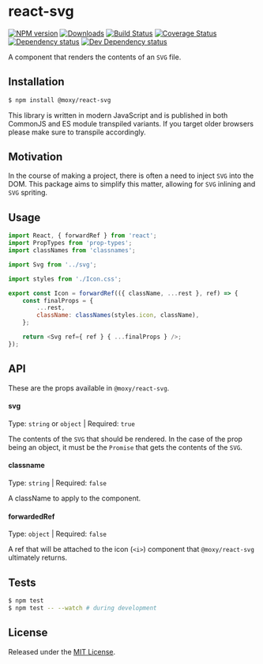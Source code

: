 # react-svg

[![NPM version][npm-image]][npm-url] [![Downloads][downloads-image]][npm-url] [![Build Status][build-status-image]][build-status-url] [![Coverage Status][codecov-image]][codecov-url] [![Dependency status][david-dm-image]][david-dm-url] [![Dev Dependency status][david-dm-dev-image]][david-dm-dev-url]

[npm-url]:https://npmjs.org/package/@moxy/react-svg
[downloads-image]:https://img.shields.io/npm/dm/@moxy/react-svg.svg
[npm-image]:https://img.shields.io/npm/v/@moxy/react-svg.svg
[build-status-url]:https://github.com/moxystudio/react-svg/actions
[build-status-image]:https://img.shields.io/github/workflow/status/moxystudio/react-svg/Node%20CI/master
[codecov-url]:https://codecov.io/gh/moxystudio/react-svg
[codecov-image]:https://img.shields.io/codecov/c/github/moxystudio/react-svg/master.svg
[david-dm-url]:https://david-dm.org/moxystudio/react-svg
[david-dm-image]:https://img.shields.io/david/moxystudio/react-svg.svg
[david-dm-dev-url]:https://david-dm.org/moxystudio/react-svg?type=dev
[david-dm-dev-image]:https://img.shields.io/david/dev/moxystudio/react-svg.svg

A component that renders the contents of an `SVG` file.

## Installation

```sh
$ npm install @moxy/react-svg
```

This library is written in modern JavaScript and is published in both CommonJS and ES module transpiled variants. If you target older browsers please make sure to transpile accordingly.

## Motivation

In the course of making a project, there is often a need to inject `SVG` into the DOM. This package aims to simplify this matter, allowing for `SVG` inlining and `SVG` spriting.

## Usage

```js
import React, { forwardRef } from 'react';
import PropTypes from 'prop-types';
import classNames from 'classnames';

import Svg from '../svg';

import styles from './Icon.css';

export const Icon = forwardRef(({ className, ...rest }, ref) => {
    const finalProps = {
        ...rest,
        className: classNames(styles.icon, className),
    };

    return <Svg ref={ ref } { ...finalProps } />;
});
```

## API

These are the props available in `@moxy/react-svg`.

#### svg

Type: `string` or `object` | Required: `true`

The contents of the `SVG` that should be rendered. 
In the case of the prop being an object, it must be the `Promise` that gets the contents of the `SVG`.

#### classname

Type: `string` | Required: `false`

A className to apply to the component.

#### forwardedRef

Type: `object` | Required: `false`

A ref that will be attached to the icon (`<i>`) component that `@moxy/react-svg` ultimately returns.


## Tests

```sh
$ npm test
$ npm test -- --watch # during development
```

## License

Released under the [MIT License](./LICENSE).